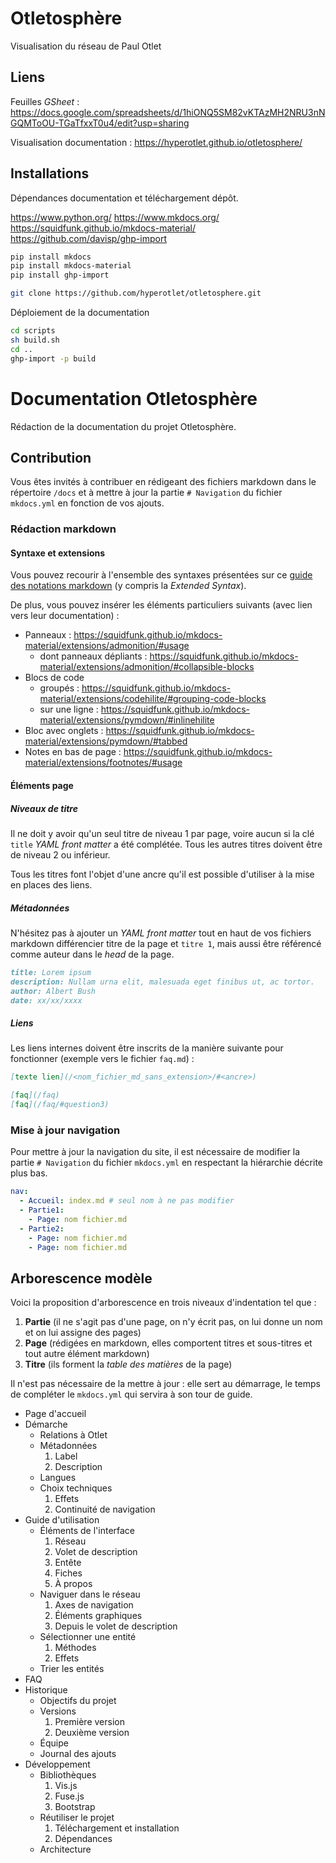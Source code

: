 # Otletosphère

Visualisation du réseau de Paul Otlet

## Liens

Feuilles *GSheet* : https://docs.google.com/spreadsheets/d/1hiONQ5SM82vKTAzMH2NRU3nNGQMToOU-TGaTfxxT0u4/edit?usp=sharing

Visualisation documentation : https://hyperotlet.github.io/otletosphere/

## Installations

Dépendances documentation et téléchargement dépôt.

https://www.python.org/
https://www.mkdocs.org/
https://squidfunk.github.io/mkdocs-material/
https://github.com/davisp/ghp-import

```bash
pip install mkdocs
pip install mkdocs-material
pip install ghp-import

git clone https://github.com/hyperotlet/otletosphere.git
```

Déploiement de la documentation

```bash
cd scripts
sh build.sh
cd ..
ghp-import -p build
```

# Documentation Otletosphère

 Rédaction de la documentation du projet Otletosphère.

## Contribution

Vous êtes invités à contribuer en rédigeant des fichiers markdown dans le répertoire `/docs` et à mettre à jour la partie `# Navigation` du fichier `mkdocs.yml` en fonction de vos ajouts.

### Rédaction markdown

#### Syntaxe et extensions

Vous pouvez recourir à l'ensemble des syntaxes présentées sur ce [guide des notations markdown](https://www.markdownguide.org/cheat-sheet/) (y compris la *Extended Syntax*).

De plus, vous pouvez insérer les éléments particuliers suivants (avec lien vers leur documentation) :

- Panneaux : https://squidfunk.github.io/mkdocs-material/extensions/admonition/#usage
  - dont panneaux dépliants : https://squidfunk.github.io/mkdocs-material/extensions/admonition/#collapsible-blocks
- Blocs de code
  - groupés : https://squidfunk.github.io/mkdocs-material/extensions/codehilite/#grouping-code-blocks
  - sur une ligne : https://squidfunk.github.io/mkdocs-material/extensions/pymdown/#inlinehilite
- Bloc avec onglets : https://squidfunk.github.io/mkdocs-material/extensions/pymdown/#tabbed
- Notes en bas de page : https://squidfunk.github.io/mkdocs-material/extensions/footnotes/#usage

#### Éléments page

##### Niveaux de titre

Il ne doit y avoir qu'un seul titre de niveau 1 par page, voire aucun si la clé `title` *YAML front matter* a été complétée. Tous les autres titres doivent être de niveau 2 ou inférieur.

Tous les titres font l'objet d'une ancre qu'il est possible d'utiliser à la mise en places des liens.

##### Métadonnées

N'hésitez pas à ajouter un *YAML front matter* tout en haut de vos fichiers markdown différencier titre de la page et `titre 1`, mais aussi être référencé comme auteur dans le *head* de la page.

```markdown
title: Lorem ipsum
description: Nullam urna elit, malesuada eget finibus ut, ac tortor.
author: Albert Bush
date: xx/xx/xxxx
```

##### Liens

Les liens internes doivent être inscrits de la manière suivante pour fonctionner (exemple vers le fichier `faq.md`) :

```markdown
[texte lien](/<nom_fichier_md_sans_extension>/#<ancre>)

[faq](/faq)
[faq](/faq/#question3)
```

### Mise à jour navigation

Pour mettre à jour la navigation du site, il est nécessaire de modifier la partie `# Navigation` du fichier `mkdocs.yml` en respectant la hiérarchie décrite plus bas.

```yaml
nav:
  - Accueil: index.md # seul nom à ne pas modifier
  - Partie1:
    - Page: nom fichier.md
  - Partie2:
    - Page: nom fichier.md
    - Page: nom fichier.md
```

## Arborescence modèle

Voici la proposition d'arborescence en trois niveaux d'indentation tel que :

1. **Partie** (il ne s'agit pas d'une page, on n'y écrit pas, on lui donne un nom et on lui assigne des pages)
2. **Page** (rédigées en markdown, elles comportent titres et sous-titres et tout autre élément markdown)
3. **Titre** (ils forment la *table des matières* de la page)

Il n'est pas nécessaire de la mettre à jour : elle sert au démarrage, le temps de compléter le `mkdocs.yml` qui servira à son tour de guide.

- Page d'accueil
- Démarche
	- Relations à Otlet
	- Métadonnées
		1. Label
		2. Description
	- Langues
	- Choix techniques
		1. Effets
		2. Continuité de navigation
- Guide d'utilisation
	- Éléments de l'interface
		1. Réseau
		2. Volet de description
		3. Entête
		4. Fiches
		5. À propos
	- Naviguer dans le réseau
		1. Axes de navigation
		2. Éléments graphiques
		3. Depuis le volet de description
	- Sélectionner une entité
		1. Méthodes
		2. Effets
	- Trier les entités
- FAQ
- Historique
	- Objectifs du projet
	- Versions
		1. Première version
		2. Deuxième version
	- Équipe
	- Journal des ajouts
- Développement
	- Bibliothèques
		1. Vis.js
		2. Fuse.js
		3. Bootstrap
	- Réutiliser le projet
		1. Téléchargement et installation
		2. Dépendances
	- Architecture
